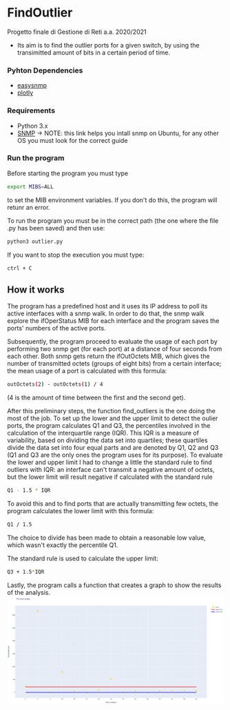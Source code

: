 # FindOutlier
Progetto finale di Gestione di Reti a.a. 2020/2021

* Its aim is to find the outlier ports for a given switch, by using the transimitted amount of bits in a certain period of time.

### Pyhton Dependencies
* [easysnmp](https://pypi.org/project/easysnmp/)
* [plotly](https://plotly.com/python/getting-started/)
 
### Requirements
* Python 3.x
* [SNMP](https://martinsblog.dk/linux-how-do-i-enable-snmp-on-ubuntu/) -> NOTE: this link helps you intall snmp on Ubuntu, for any other OS you must look for the correct guide

### Run the program
Before starting the program you must type
```bash
export MIBS=ALL
```
to set the MIB environment variables. If you don't do this, the program will retunr an error.

To run the program you must be in the correct path (the one where the file .py has been saved) and then use:
```bash
python3 outlier.py
```

If you want to stop the execution you must type:
```bash
ctrl + C
```

## How it works
The program has a predefined host and it uses its IP address to poll its active interfaces with a snmp walk. In order to do that, the snmp walk explore the ifOperStatus MIB for each interface and the program saves the ports' numbers of the active ports. 

Subsequently, the program proceed to evaluate the usage of each port by performing two snmp get (for each port) at a distance of four seconds from each other. Both snmp gets return the ifOutOctets MIB, which gives the number of transmitted octets (groups of eight bits) from a certain interface; the mean usage of a port is calculated with this formula:
```bash 
outOctets(2) - outOctets(1) / 4 
```
(4 is the amount of time between the first and the second get).

After this preliminary steps, the function find_outliers is the one doing the most of the job. To set up the lower and the upper limit to detect the oulier ports, the program calculates Q1 and Q3, the percentiles involved in the calculation of the interquartile range (IQR). This IQR is a measure of variability, based on dividing the data set into quartiles; these quartiles divide the data set into four equal parts and are denoted by Q1, Q2 and Q3 (Q1 and Q3 are the only ones the program uses for its purpose).
To evaluate the lower and upper limit I had to change a little the standard rule to find outliers with IQR: an interface can't transmit a negative amount of octets, but the lower limit will result negative if calculated with the standard rule
```bash
Q1 - 1.5 * IQR
```
To avoid this and to find ports that are actually transmitting few octets, the program calculates the lower limit with this formula:
```bash 
Q1 / 1.5
```

The choice to divide has been made to obtain a reasonable low value, which wasn't exactly the percentile Q1.

The standard rule is used to calculate the upper limit:
```bash
Q3 + 1.5*IQR
```

Lastly, the program calls a function that creates a graph to show the results of the analysis.
![](Images/Graph.png)
